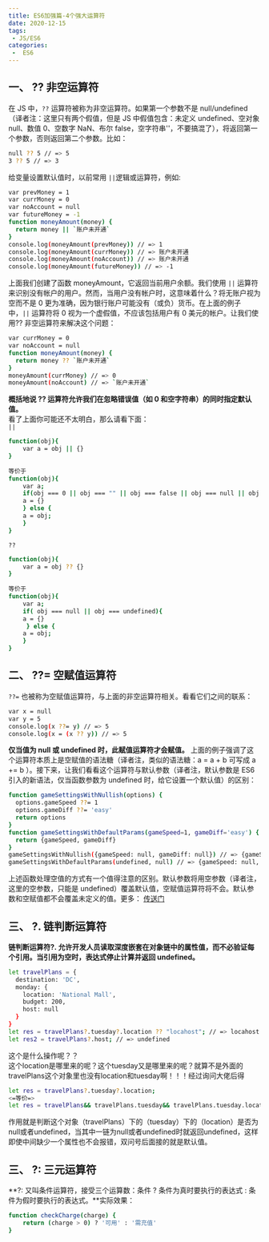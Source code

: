 ```yaml
---
title: ES6加强篇-4个强大运算符
date: 2020-12-15
tags:
 - JS/ES6
categories:
 -  ES6
---
```


## 一、 ?? 非空运算符

在 JS 中，`??` 运算符被称为非空运算符。如果第一个参数不是 null/undefined（译者注：这里只有两个假值，但是 JS 中假值包含：未定义 undefined、空对象 null、数值 0、空数字 NaN、布尔 false，空字符串''，不要搞混了），将返回第一个参数，否则返回第二个参数。比如：

```bash
null ?? 5 // => 5
3 ?? 5 // => 3
```

给变量设置默认值时，以前常用 `||`逻辑或运算符，例如:

```bash
var prevMoney = 1
var currMoney = 0
var noAccount = null
var futureMoney = -1
function moneyAmount(money) {
  return money || `账户未开通`
}
console.log(moneyAmount(prevMoney)) // => 1
console.log(moneyAmount(currMoney)) // => 账户未开通
console.log(moneyAmount(noAccount)) // => 账户未开通
console.log(moneyAmount(futureMoney)) // => -1
```

上面我们创建了函数 moneyAmount，它返回当前用户余额。我们使用 `||` 运算符来识别没有帐户的用户。然而，当用户没有帐户时，这意味着什么？将无账户视为空而不是 0 更为准确，因为银行账户可能没有（或负）货币。在上面的例子中，`||` 运算符将 0 视为一个虚假值，不应该包括用户有 0 美元的帐户。让我们使用?? 非空运算符来解决这个问题：

```bash
var currMoney = 0
var noAccount = null
function moneyAmount(money) {
  return money ?? `账户未开通`
}
moneyAmount(currMoney) // => 0
moneyAmount(noAccount) // => `账户未开通`
```

**概括地说 ?? 运算符允许我们在忽略错误值（如 0 和空字符串）的同时指定默认值。**<br>
看了上面你可能还不太明白，那么请看下面：<br>
`||`<br>

```bash
function(obj){
    var a = obj || {}
}
 
等价于
function(obj){
    var a;
    if(obj === 0 || obj === "" || obj === false || obj === null || obj === undefined){
 	a = {}
    } else {
	a = obj;
    }
}
```

`??`<br>

```bash
function(obj){
    var a = obj ?? {}
}
 
等价于
function(obj){
    var a;
    if( obj === null || obj === undefined){
 	a = {}
     } else {
	a = obj;
    }
}
```

## 二、 ??= 空赋值运算符
`??=` 也被称为空赋值运算符，与上面的非空运算符相关。看看它们之间的联系：<br>

```bash
var x = null
var y = 5
console.log(x ??= y) // => 5
console.log(x = (x ?? y)) // => 5
```

**仅当值为 null 或 undefined 时，此赋值运算符才会赋值。** 上面的例子强调了这个运算符本质上是空赋值的语法糖（译者注，类似的语法糖：a = a + b 可写成 a += b ）。接下来，让我们看看这个运算符与默认参数（译者注，默认参数是 ES6 引入的新语法，仅当函数参数为 undefined 时，给它设置一个默认值）的区别：

```bash
function gameSettingsWithNullish(options) {
  options.gameSpeed ??= 1
  options.gameDiff ??= 'easy' 
  return options
}
function gameSettingsWithDefaultParams(gameSpeed=1, gameDiff='easy') {
  return {gameSpeed, gameDiff}
}
gameSettingsWithNullish({gameSpeed: null, gameDiff: null}) // => {gameSpeed: 1, gameDiff: 'easy'}
gameSettingsWithDefaultParams(undefined, null) // => {gameSpeed: null, gameDiff: null}
```
上述函数处理空值的方式有一个值得注意的区别。默认参数将用空参数（译者注，这里的空参数，只能是 undefined）覆盖默认值，空赋值运算符将不会。默认参数和空赋值都不会覆盖未定义的值。更多：
[传送门](https://developer.mozilla.org/zh-CN/docs/Web/JavaScript/Reference/Operators/Logical_nullish_assignment)

## 三、 ?. 链判断运算符

**链判断运算符?. 允许开发人员读取深度嵌套在对象链中的属性值，而不必验证每个引用。当引用为空时，表达式停止计算并返回 undefined。**

```bash
let travelPlans = {
  destination: 'DC',
  monday: {
    location: 'National Mall',
    budget: 200,
    host: null
  }
}
let res = travelPlans?.tuesday?.location ?? "locahost"; // => locahost
let res2 = travelPlans?.host; // => undefined
```

这个是什么操作呢？？<br>
这个location是哪里来的呢？这个tuesday又是哪里来的呢？就算不是外面的travelPlans这个对象里也没有location和tuesday啊！！！经过询问大佬后得<br>
```bash
let res = travelPlans?.tuesday?.location; 
<=等价=> 
let res = travelPlans&& travelPlans.tuesday&& travelPlans.tuesday.location
```
作用就是判断这个对象（travelPlans）下的（tuesday）下的（location）是否为null或者undefined，当其中一链为null或者undefined时就返回undefined，这样即使中间缺少一个属性也不会报错，双问号后面接的就是默认值。

## 三、 ?: 三元运算符

**?: 又叫条件运算符，接受三个运算数：条件 ?  条件为真时要执行的表达式 : 条件为假时要执行的表达式。**实际效果：

```bash
function checkCharge(charge) {
    return (charge > 0) ? '可用' : '需充值' 
}
```
